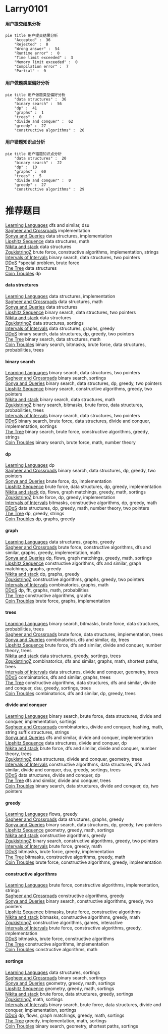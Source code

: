 # Larry0101
<!-- tabs:start -->
#### **用户提交结果分析**

```mermaid
pie title 用户提交结果分析
    "Accepted" :  36
    "Rejected" :  0
    "Wrong answer" :  54
    "Runtime error" :  0
    "Time limit exceeded" :  3
    "Memory limit exceeded" :  0
    "Compilation error" :  7
    "Partial" :  0
```
#### **用户做题类型偏好分析**

```mermaid
pie title 用户做题类型偏好分析
    "data structures" :  36
    "binary search" :  56
    "dp" :  41
    "graphs" :  1
    "trees" :  0
    "divide and conquer" :  62
    "greedy" :  27
    "constructive algorithms" :  26
```
#### **用户错题知识点分析**

```mermaid
pie title 用户错题知识点分析
    "data structures" :  20
    "binary search" :  22
    "dp" :  10
    "graphs" :  60
    "trees" :  5
    "divide and conquer" :  0
    "greedy" :  27
    "constructive algorithms" :  29
```
<!-- tabs:end -->
# 推荐题目
[Learning Languages](https://codeforces.com/contest/278/problem/C)		dfs and similar,
                        dsu		  
[Sagheer and Crossroads](http://codeforces.com/problemset/problem/812/A)		implementation		  
[Sonya and Queries](http://codeforces.com/problemset/problem/713/A)		data structures,
                        implementation		  
[Lipshitz Sequence](http://codeforces.com/problemset/problem/601/B)		data structures,
                        math		  
[Nikita and stack](https://codeforces.com/contest/759/problem/C)		data structures		  
[ZgukistringZ](http://codeforces.com/problemset/problem/551/B)		brute force,
                        constructive algorithms,
                        implementation,
                        strings		  
[Intervals of Intervals](http://codeforces.com/problemset/problem/1034/D)		binary search,
                        data structures,
                        two pointers		  
[DDoS](http://codeforces.com/problemset/problem/1057/B)		*special problem,
                        brute force		  
[The Tree](http://codeforces.com/problemset/problem/1017/G)		data structures		  
[Coin Troubles](https://codeforces.com/contest/284/problem/E)		dp		  
<!-- tabs:start -->
#### **data structures**
[Learning Languages](http://codeforces.com/problemset/problem/713/A)		data structures,
                        implementation		  
[Sagheer and Crossroads](http://codeforces.com/problemset/problem/601/B)		data structures,
                        math		  
[Sonya and Queries](https://codeforces.com/contest/759/problem/C)		data structures		  
[Lipshitz Sequence](http://codeforces.com/problemset/problem/1034/D)		binary search,
                        data structures,
                        two pointers		  
[Nikita and stack](http://codeforces.com/problemset/problem/1017/G)		data structures		  
[ZgukistringZ](http://codeforces.com/problemset/problem/773/E)		data structures,
                        sortings		  
[Intervals of Intervals](https://codeforces.com/contest/1459/problem/F)		data structures,
                        graphs,
                        greedy		  
[DDoS](http://codeforces.com/problemset/problem/1492/C)		binary search,
                        data structures,
                        dp,
                        greedy,
                        two pointers		  
[The Tree](http://codeforces.com/problemset/problem/1490/G)		binary search,
                        data structures,
                        math		  
[Coin Troubles](http://codeforces.com/problemset/problem/1479/D)		binary search,
                        bitmasks,
                        brute force,
                        data structures,
                        probabilities,
                        trees		  
#### **binary search**
[Learning Languages](http://codeforces.com/problemset/problem/1034/D)		binary search,
                        data structures,
                        two pointers		  
[Sagheer and Crossroads](http://codeforces.com/problemset/problem/1119/D)		binary search,
                        sortings		  
[Sonya and Queries](http://codeforces.com/problemset/problem/1492/C)		binary search,
                        data structures,
                        dp,
                        greedy,
                        two pointers		  
[Lipshitz Sequence](http://codeforces.com/problemset/problem/1463/D)		binary search,
                        constructive algorithms,
                        greedy,
                        two pointers		  
[Nikita and stack](http://codeforces.com/problemset/problem/1490/G)		binary search,
                        data structures,
                        math		  
[ZgukistringZ](http://codeforces.com/problemset/problem/1479/D)		binary search,
                        bitmasks,
                        brute force,
                        data structures,
                        probabilities,
                        trees		  
[Intervals of Intervals](http://codeforces.com/problemset/problem/1436/E)		binary search,
                        data structures,
                        two pointers		  
[DDoS](http://codeforces.com/problemset/problem/1461/D)		binary search,
                        brute force,
                        data structures,
                        divide and conquer,
                        implementation,
                        sortings		  
[The Tree](http://codeforces.com/problemset/problem/1493/C)		binary search,
                        brute force,
                        constructive algorithms,
                        greedy,
                        strings		  
[Coin Troubles](http://codeforces.com/problemset/problem/1487/D)		binary search,
                        brute force,
                        math,
                        number theory		  
#### **dp**
[Learning Languages](https://codeforces.com/contest/284/problem/E)		dp		  
[Sagheer and Crossroads](http://codeforces.com/problemset/problem/1492/C)		binary search,
                        data structures,
                        dp,
                        greedy,
                        two pointers		  
[Sonya and Queries](https://codeforces.com/contest/1457/problem/C)		brute force,
                        dp,
                        implementation		  
[Lipshitz Sequence](http://codeforces.com/problemset/problem/1491/C)		brute force,
                        data structures,
                        dp,
                        greedy,
                        implementation		  
[Nikita and stack](http://codeforces.com/problemset/problem/1437/C)		dp,
                        flows,
                        graph matchings,
                        greedy,
                        math,
                        sortings		  
[ZgukistringZ](http://codeforces.com/problemset/problem/1499/B)		brute force,
                        dp,
                        greedy,
                        implementation		  
[Intervals of Intervals](http://codeforces.com/problemset/problem/1491/D)		bitmasks,
                        constructive algorithms,
                        dp,
                        greedy,
                        math		  
[DDoS](http://codeforces.com/problemset/problem/1497/E1)		data structures,
                        dp,
                        greedy,
                        math,
                        number theory,
                        two pointers		  
[The Tree](http://codeforces.com/problemset/problem/1466/C)		dp,
                        greedy,
                        strings		  
[Coin Troubles](http://codeforces.com/problemset/problem/1476/C)		dp,
                        graphs,
                        greedy		  
#### **graph**
[Learning Languages](https://codeforces.com/contest/1459/problem/F)		data structures,
                        graphs,
                        greedy		  
[Sagheer and Crossroads](http://codeforces.com/problemset/problem/1487/C)		brute force,
                        constructive algorithms,
                        dfs and similar,
                        graphs,
                        greedy,
                        implementation,
                        math		  
[Sonya and Queries](http://codeforces.com/problemset/problem/1437/C)		dp,
                        flows,
                        graph matchings,
                        greedy,
                        math,
                        sortings		  
[Lipshitz Sequence](http://codeforces.com/problemset/problem/1470/D)		constructive algorithms,
                        dfs and similar,
                        graph matchings,
                        graphs,
                        greedy		  
[Nikita and stack](http://codeforces.com/problemset/problem/1476/C)		dp,
                        graphs,
                        greedy		  
[ZgukistringZ](http://codeforces.com/problemset/problem/1304/D)		constructive algorithms,
                        graphs,
                        greedy,
                        two pointers		  
[Intervals of Intervals](http://codeforces.com/problemset/problem/1475/C)		combinatorics,
                        graphs,
                        math		  
[DDoS](http://codeforces.com/problemset/problem/553/E)		dp,
                        fft,
                        graphs,
                        math,
                        probabilities		  
[The Tree](http://codeforces.com/problemset/problem/1495/C)		constructive algorithms,
                        graphs		  
[Coin Troubles](http://codeforces.com/problemset/problem/1510/K)		brute force,
                        graphs,
                        implementation		  
#### **trees**
[Learning Languages](http://codeforces.com/problemset/problem/1479/D)		binary search,
                        bitmasks,
                        brute force,
                        data structures,
                        probabilities,
                        trees		  
[Sagheer and Crossroads](http://codeforces.com/problemset/problem/1511/C)		brute force,
                        data structures,
                        implementation,
                        trees		  
[Sonya and Queries](http://codeforces.com/problemset/problem/1499/F)		combinatorics,
                        dfs and similar,
                        dp,
                        trees		  
[Lipshitz Sequence](http://codeforces.com/problemset/problem/1491/E)		brute force,
                        dfs and similar,
                        divide and conquer,
                        number theory,
                        trees		  
[Nikita and stack](http://codeforces.com/problemset/problem/1466/D)		data structures,
                        greedy,
                        sortings,
                        trees		  
[ZgukistringZ](http://codeforces.com/problemset/problem/1495/D)		combinatorics,
                        dfs and similar,
                        graphs,
                        math,
                        shortest paths,
                        trees		  
[Intervals of Intervals](http://codeforces.com/problemset/problem/1303/G)		data structures,
                        divide and conquer,
                        geometry,
                        trees		  
[DDoS](http://codeforces.com/problemset/problem/1454/E)		combinatorics,
                        dfs and similar,
                        graphs,
                        trees		  
[The Tree](http://codeforces.com/problemset/problem/1494/D)		constructive algorithms,
                        data structures,
                        dfs and similar,
                        divide and conquer,
                        dsu,
                        greedy,
                        sortings,
                        trees		  
[Coin Troubles](http://codeforces.com/problemset/problem/1292/C)		combinatorics,
                        dfs and similar,
                        dp,
                        greedy,
                        trees		  
#### **divide and conquer**
[Learning Languages](http://codeforces.com/problemset/problem/1461/D)		binary search,
                        brute force,
                        data structures,
                        divide and conquer,
                        implementation,
                        sortings		  
[Sagheer and Crossroads](http://codeforces.com/problemset/problem/1466/G)		combinatorics,
                        divide and conquer,
                        hashing,
                        math,
                        string suffix structures,
                        strings		  
[Sonya and Queries](http://codeforces.com/problemset/problem/1490/D)		dfs and similar,
                        divide and conquer,
                        implementation		  
[Lipshitz Sequence](https://codeforces.com/contest/1483/problem/C)		data structures,
                        divide and conquer,
                        dp		  
[Nikita and stack](http://codeforces.com/problemset/problem/1491/E)		brute force,
                        dfs and similar,
                        divide and conquer,
                        number theory,
                        trees		  
[ZgukistringZ](http://codeforces.com/problemset/problem/1303/G)		data structures,
                        divide and conquer,
                        geometry,
                        trees		  
[Intervals of Intervals](http://codeforces.com/problemset/problem/1494/D)		constructive algorithms,
                        data structures,
                        dfs and similar,
                        divide and conquer,
                        dsu,
                        greedy,
                        sortings,
                        trees		  
[DDoS](http://codeforces.com/problemset/problem/1482/E)		data structures,
                        divide and conquer,
                        dp		  
[The Tree](http://codeforces.com/problemset/problem/566/C)		dfs and similar,
                        divide and conquer,
                        trees		  
[Coin Troubles](http://codeforces.com/problemset/problem/1428/F)		binary search,
                        data structures,
                        divide and conquer,
                        dp,
                        two pointers		  
#### **greedy**
[Learning Languages](http://codeforces.com/problemset/problem/704/D)		flows,
                        greedy		  
[Sagheer and Crossroads](https://codeforces.com/contest/1459/problem/F)		data structures,
                        graphs,
                        greedy		  
[Sonya and Queries](http://codeforces.com/problemset/problem/1492/C)		binary search,
                        data structures,
                        dp,
                        greedy,
                        two pointers		  
[Lipshitz Sequence](https://codeforces.com/contest/1496/problem/C)		geometry,
                        greedy,
                        math,
                        sortings		  
[Nikita and stack](http://codeforces.com/problemset/problem/1493/A)		constructive algorithms,
                        greedy		  
[ZgukistringZ](http://codeforces.com/problemset/problem/1463/D)		binary search,
                        constructive algorithms,
                        greedy,
                        two pointers		  
[Intervals of Intervals](http://codeforces.com/problemset/problem/1462/C)		brute force,
                        greedy,
                        math		  
[DDoS](http://codeforces.com/problemset/problem/1494/B)		bitmasks,
                        brute force,
                        greedy,
                        implementation		  
[The Tree](http://codeforces.com/problemset/problem/1492/D)		bitmasks,
                        constructive algorithms,
                        greedy,
                        math		  
[Coin Troubles](https://codeforces.com/contest/1483/problem/A)		brute force,
                        constructive algorithms,
                        greedy,
                        implementation		  
#### **constructive algorithms**
[Learning Languages](http://codeforces.com/problemset/problem/551/B)		brute force,
                        constructive algorithms,
                        implementation,
                        strings		  
[Sagheer and Crossroads](http://codeforces.com/problemset/problem/1493/A)		constructive algorithms,
                        greedy		  
[Sonya and Queries](http://codeforces.com/problemset/problem/1463/D)		binary search,
                        constructive algorithms,
                        greedy,
                        two pointers		  
[Lipshitz Sequence](https://codeforces.com/contest/1456/problem/B)		bitmasks,
                        brute force,
                        constructive algorithms		  
[Nikita and stack](http://codeforces.com/problemset/problem/1492/D)		bitmasks,
                        constructive algorithms,
                        greedy,
                        math		  
[ZgukistringZ](https://codeforces.com/contest/1504/problem/D)		constructive algorithms,
                        games,
                        interactive		  
[Intervals of Intervals](https://codeforces.com/contest/1483/problem/A)		brute force,
                        constructive algorithms,
                        greedy,
                        implementation		  
[DDoS](https://codeforces.com/contest/1457/problem/D)		bitmasks,
                        brute force,
                        constructive algorithms		  
[The Tree](http://codeforces.com/problemset/problem/1513/A)		constructive algorithms,
                        implementation		  
[Coin Troubles](http://codeforces.com/problemset/problem/1473/C)		constructive algorithms,
                        math		  
#### **sortings**
[Learning Languages](http://codeforces.com/problemset/problem/773/E)		data structures,
                        sortings		  
[Sagheer and Crossroads](http://codeforces.com/problemset/problem/1119/D)		binary search,
                        sortings		  
[Sonya and Queries](https://codeforces.com/contest/1496/problem/C)		geometry,
                        greedy,
                        math,
                        sortings		  
[Lipshitz Sequence](http://codeforces.com/problemset/problem/1495/A)		geometry,
                        greedy,
                        math,
                        sortings		  
[Nikita and stack](http://codeforces.com/problemset/problem/1497/A)		brute force,
                        data structures,
                        greedy,
                        sortings		  
[ZgukistringZ](http://codeforces.com/problemset/problem/1427/A)		math,
                        sortings		  
[Intervals of Intervals](http://codeforces.com/problemset/problem/1461/D)		binary search,
                        brute force,
                        data structures,
                        divide and conquer,
                        implementation,
                        sortings		  
[DDoS](http://codeforces.com/problemset/problem/1437/C)		dp,
                        flows,
                        graph matchings,
                        greedy,
                        math,
                        sortings		  
[The Tree](http://codeforces.com/problemset/problem/1473/A)		greedy,
                        implementation,
                        math,
                        sortings		  
[Coin Troubles](http://codeforces.com/problemset/problem/1486/B)		binary search,
                        geometry,
                        shortest paths,
                        sortings		  
<!-- tabs:end -->
